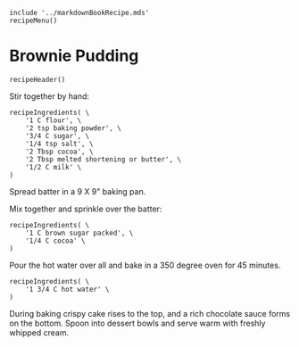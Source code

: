 ~~~ markdown-script
include '../markdownBookRecipe.mds'
recipeMenu()
~~~

# Brownie Pudding

~~~ markdown-script
recipeHeader()
~~~

Stir together by hand:

~~~ markdown-script
recipeIngredients( \
    '1 C flour', \
    '2 tsp baking powder', \
    '3/4 C sugar', \
    '1/4 tsp salt', \
    '2 Tbsp cocoa', \
    '2 Tbsp melted shortening or butter', \
    '1/2 C milk' \
)
~~~

Spread batter in a 9 X 9" baking pan.

Mix together and sprinkle over the batter:

~~~ markdown-script
recipeIngredients( \
    '1 C brown sugar packed', \
    '1/4 C cocoa' \
)
~~~

Pour the hot water over all and bake in a 350 degree oven for 45 minutes.

~~~ markdown-script
recipeIngredients( \
    '1 3/4 C hot water' \
)
~~~

During baking crispy cake rises to the top, and a rich chocolate sauce forms on the bottom. Spoon
into dessert bowls and serve warm with freshly whipped cream.

